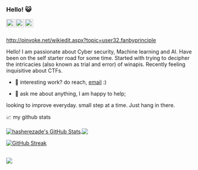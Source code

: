 ### Hello! 😺

<a href="https://www.instagram.com/fanbyprinciple/">
  
  <img align="left" alt="fanbyprinciple's Instagram" width="22px" src="https://raw.githubusercontent.com/hussainweb/hussainweb/main/icons/instagram.png" />
</a>

<a href="https://twitter.com/fanbyprinciple">
  <img align="left" alt="fanbyprinciple | Twitter" width="22px" src="https://raw.githubusercontent.com/peterthehan/peterthehan/master/assets/twitter.svg" />
</a>

<a href="https://www.linkedin.com/in/fanbyprincple/">
  <img align="left" alt="fanbyprinicple LinkedIN" width="22px" src="https://raw.githubusercontent.com/peterthehan/peterthehan/master/assets/linkedin.svg" />
</a>
<br />

<!-- ![](https://visitor-badge.glitch.me/badge?page_id=a) -->

<br />


http://pinvoke.net/wikiedit.aspx?topic=user32.fanbyprinciple

Hello! I am passionate about Cyber security, Machine learning and AI. Have been on the self starter road for some time. Started with trying to decipher the intricacies (also known as trial and error) of winapis. Recently feeling inquisitive about CTFs.

- 💼 interesting work? do reach, [email](mailto:fanbyprinciple@gmail.com) :)

- 💬 ask me about anything, I am happy to help;

looking to improve everyday. small step at a time. Just hang in there.


📈 my github stats


<a href="https://hasherezade.net">
  <img align="center" src="https://github-readme-stats.vercel.app/api?username=fanbyprinciple&show_icons=true&line_height=33&count_private=true&theme=dark" alt="hasherezade's GitHub Stats" />
</a>

<a href="https://hasherezade.net">
  <img align="center" src="https://github-readme-stats.vercel.app/api/top-langs/?username=fanbyprinciple&&hide=cmake&langs_count=4&line_height=35&theme=dark" />
</a>

<br>

[![GitHub Streak](https://github-readme-streak-stats.herokuapp.com?user=fanbyprinciple&theme=shades-of-purple&hide_border=true)](https://git.io/streak-stats)

<br/>
<a href="https://twitter.com/hasherezade">

  <img src="https://img.shields.io/twitter/follow/fanbyprinciple?style=for-the-badge&logo=twitter&&labelColor=1f1f1f&color=5fffaf" />
</a>



